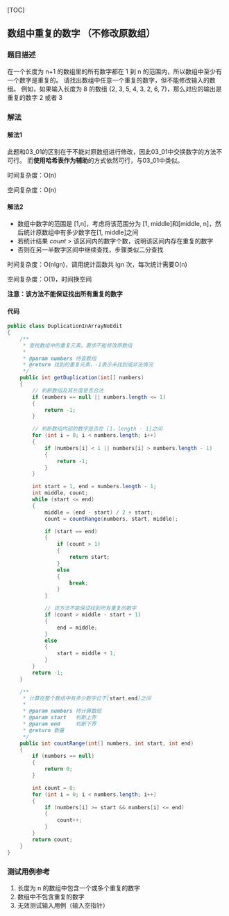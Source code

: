 [TOC]

## 数组中重复的数字 （不修改原数组）

### 题目描述
在一个长度为 n+1 的数组里的所有数字都在 1 到 n 的范围内，所以数组中至少有一个数字是重复的。
请找出数组中任意一个重复的数字，但不能修改输入的数组。
例如，如果输入长度为 8 的数组 {2, 3, 5, 4, 3, 2, 6, 7}，那么对应的输出是重复的数字 2 或者 3

### 解法

#### 解法1
此题和03_01的区别在于不能对原数组进行修改，因此03_01中交换数字的方法不可行。
而**使用哈希表作为辅助**的方式依然可行，与03_01中类似。

时间复杂度：O(n)

空间复杂度：O(n)



#### 解法2
+ 数组中数字的范围是 [1,n]，考虑将该范围分为 [1, middle]和[middle, n]，然后统计原数组中有多少数字在[1, middle]之间
+ 若统计结果 $count$ > 该区间内的数字个数，说明该区间内存在重复的数字
+ 否则在另一半数字区间中继续查找，步骤类似二分查找

时间复杂度：O(nlgn)，调用统计函数共 lgn 次，每次统计需要O(n)

空间复杂度：O(1)，时间换空间

**注意：该方法不能保证找出所有重复的数字**

#### 代码
```java
public class DuplicationInArrayNoEdit
{
    /**
     * 查找数组中的重复元素，要求不能修改原数组
     *
     * @param numbers 待查数组
     * @return 找到的重复元素，-1表示未找到或非法情况
     */
    public int getDuplication(int[] numbers)
    {
        // 判断数组及其长度是否合法
        if (numbers == null || numbers.length <= 1)
        {
            return -1;
        }

        // 判断数组内部的数字是否在 [1，length - 1]之间
        for (int i = 0; i < numbers.length; i++)
        {
            if (numbers[i] < 1 || numbers[i] > numbers.length - 1)
            {
                return -1;
            }
        }

        int start = 1, end = numbers.length - 1;
        int middle, count;
        while (start <= end)
        {
            middle = (end - start) / 2 + start;
            count = countRange(numbers, start, middle);

            if (start == end)
            {
                if (count > 1)
                {
                    return start;
                }
                else
                {
                    break;
                }
            }

            // 该方法不能保证找到所有重复的数字
            if (count > middle - start + 1)
            {
                end = middle;
            }
            else
            {
                start = middle + 1;
            }
        }
        return -1;
    }

    /**
     * 计算在整个数组中有多少数字位于[start,end]之间
     *
     * @param numbers 待计算数组
     * @param start   判断上界
     * @param end     判断下界
     * @return 数量
     */
    public int countRange(int[] numbers, int start, int end)
    {
        if (numbers == null)
        {
            return 0;
        }

        int count = 0;
        for (int i = 0; i < numbers.length; i++)
        {
            if (numbers[i] >= start && numbers[i] <= end)
            {
                count++;
            }
        }
        return count;
    }
}
```



### 测试用例参考
1. 长度为 n 的数组中包含一个或多个重复的数字
2. 数组中不包含重复的数字
3. 无效测试输入用例（输入空指针）